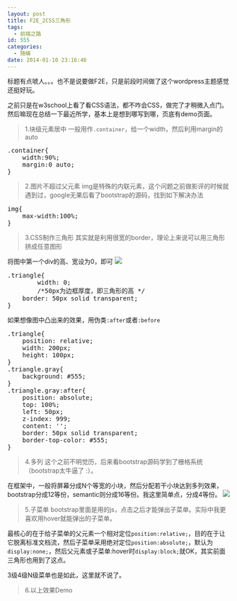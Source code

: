 ```yaml
---
layout: post
title: F2E_2CSS三角形
tags:
  - 前端之路
id: 555
categories:
  - 随编
date: 2014-01-10 23:16:46
---
```


标题有点唬人。。。也不是说要做F2E，只是前段时间做了这个wordpress主题感觉还挺好玩。

之前只是在w3school上看了看CSS语法，都不咋会CSS，做完了才稍微入点门。然后嘛现在总结一下最近所学，基本上是想到哪写到哪，页底有demo页面。

<!--more -->

> 1.块级元素居中
一般用作`.container`，给一个width，然后利用margin的auto
<pre>
.container{
    width:90%;
    margin:0 auto;
}
</pre>
> 2.图片不超过父元素
img是特殊的内联元素，这个问题之前做影评的时候就遇到过，google无果后看了bootstrap的源码，找到如下解决办法
<pre>
img{
    max-width:100%;
}
</pre>
> 3.CSS制作三角形
其实就是利用很宽的border，理论上来说可以用三角形拼成任意图形

将图中第一个div的高、宽设为0，即可
[![](http://bcs.duapp.com/codeshurrik-123/QQ图片20140110223807.jpg)](http://bcs.duapp.com/codeshurrik-123/QQ图片20140110223807.jpg)
<pre>
.triangle{
        width: 0;
        /*50px为边框厚度，即三角形的高 */
	border: 50px solid transparent;
}
</pre>
如果想像图中凸出来的效果，用伪类`:after`或者`:before`
<pre>
.triangle{
	position: relative;
    width: 200px;
    height: 100px;
}
.triangle.gray{
    background: #555;
}
.triangle.gray:after{
	position: absolute;
	top: 100%;
	left: 50px;
	z-index: 999;
	content: '';
	border: 50px solid transparent;
	border-top-color: #555;
}
</pre>

> 4.多列
这个之前不明觉历，后来看bootstrap源码学到了栅格系统（bootstrap太牛逼了 :）。

在框架中，一般将屏幕分成N个等宽的小块，然后分配若干小块达到多列效果，bootstrap分成12等份，semantic则分成16等份。我这里简单点，分成4等份。
[![](http://bcs.duapp.com/codeshurrik-123/QQ图片20140110225415.jpg)](http://bcs.duapp.com/codeshurrik-123/QQ图片20140110225415.jpg)

> 5.子菜单
bootstrap里面是用的js，点击之后才能弹出子菜单。实际中我更喜欢用hover就能弹出的子菜单。

最核心的在于给子菜单的父元素一个相对定位`position:relative;`，目的在于让它脱离标准文档流，然后子菜单采用绝对定位`position:absolute;`，默认为`display:none;`，然后父元素或子菜单:hover时`display:block;`就OK，其实前面三角形也用到了这点。

3级4级N级菜单也是如此，这里就不说了。

> 6.以上效果Demo